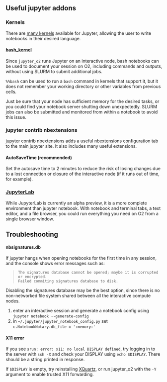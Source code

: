 ## Useful jupyter addons

### Kernels
There are [many kernels](https://github.com/jupyter/jupyter/wiki/Jupyter-kernels)
available for Jupyter, allowing the user to write notebooks in their desired language.

#### [bash_kernel](https://pypi.python.org/pypi/bash_kernel)
Since `jupyter_o2` runs Jupyter on an interactive node, 
bash notebooks can be used to document your session on O2, including
commands and outputs, without using SLURM to submit additional jobs. 

`%%bash` can be used to run a `bash` command in kernels that support it,
but it does not remember your working directory or other variables from previous cells.  
 
Just be sure that your node has sufficient memory for the desired tasks,
or you could find your notebook server shutting down unexpectedly.
SLURM jobs can also be submitted and monitored from within a notebook to avoid this issue.

### jupyter contrib nbextensions
jupyter contrib nbextensions adds a useful nbextensions configuration tab 
to the main jupyter site. It also includes many useful extensions.
#### AutoSaveTime (recommended)
Set the autosave time to 2 minutes to reduce the risk of losing changes 
due to a lost connection or closure of the interactive node
(if it runs out of time, for example).

### [JupyterLab](https://github.com/jupyterlab/jupyterlab)
While JupyterLab is currently an alpha preview, 
it is a more complete environment than jupyter notebook. 
With notebook and terminal tabs, a text editor, and a file browser, 
you could run everything you need on O2 from a single browser window.

## Troubleshooting
#### nbsignatures.db
If jupyter hangs when opening notebooks for the first time in any session, and the console 
shows error messages such as:
  > `The signatures database cannot be opened; maybe it is corrupted or encrypted.`  
  > `Failed commiting signatures database to disk.`  

  Disabling the signatures database may be the best option, since there is no non-networked
  file system shared between all the interactive compute nodes.
  
  1. enter an interactive session and generate a notebook config using
   `jupyter notebook --generate-config`
  2. in `~/.jupyter/jupyter_notebook_config.py` set `c.NotebookNotary.db_file = ':memory:'`
  
#### X11 error
If you see `srun: error: x11: no local DISPLAY defined`,
try logging in to the server with `ssh -X` and check your DISPLAY using `echo $DISPLAY`.
There should be a string printed in response.

If `$DISPLAY` is empty, try reinstalling [XQuartz](https://www.xquartz.org/),
or run jupyter_o2 with the `-Y` argument to enable trusted X11 forwarding.
